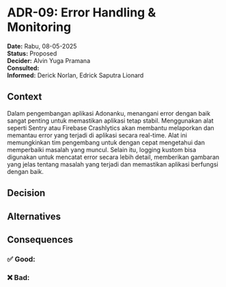 # ADR-09: Error Handling & Monitoring

**Date:** Rabu, 08-05-2025  
**Status:** Proposed  
**Decider:** Alvin Yuga Pramana <br>
**Consulted:**  <br>
**Informed:** Derick Norlan, Edrick Saputra Lionard

## Context
Dalam pengembangan aplikasi Adonanku, menangani error dengan baik sangat penting untuk memastikan aplikasi tetap stabil. Menggunakan alat seperti Sentry atau Firebase Crashlytics akan membantu melaporkan dan memantau error yang terjadi di aplikasi secara real-time. Alat ini memungkinkan tim pengembang untuk dengan cepat mengetahui dan memperbaiki masalah yang muncul. Selain itu, logging kustom bisa digunakan untuk mencatat error secara lebih detail, memberikan gambaran yang jelas tentang masalah yang terjadi dan memastikan aplikasi berfungsi dengan baik.

## Decision

## Alternatives

## Consequences
### ✅ Good:

### ❌ Bad:


